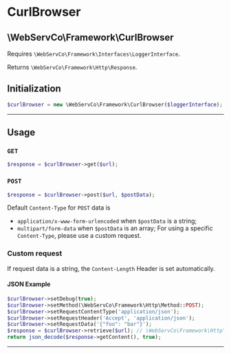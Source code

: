 # CurlBrowser

## \WebServCo\Framework\CurlBrowser

Requires `\WebServCo\Framework\Interfaces\LoggerInterface`.

Returns `\WebServCo\Framework\Http\Response`.

## Initialization
```php
$curlBrowser = new \WebServCo\Framework\CurlBrowser($loggerInterface);
```

---

## Usage

### `GET`
```php
$response = $curlBrowser->get($url);
```

### `POST`
```php
$response = $curlBrowser->post($url, $postData);
```

Default `Content-Type` for `POST` data is
* `application/x-www-form-urlencoded` when `$postData` is a string;
* `multipart/form-data` when `$postData` is an array;
For using a specific `Content-Type`, please use a custom request.

### Custom request

If request data is a string, the `Content-Length` Header is set automatically.

#### JSON Example

```php
$curlBrowser->setDebug(true);
$curlBrowser->setMethod(\WebServCo\Framework\Http\Method::POST);
$curlBrowser->setRequestContentType('application/json');
$curlBrowser->setRequestHeader('Accept', 'application/json');
$curlBrowser->setRequestData('{"foo": "bar"}');
$response = $curlBrowser->retrieve($url); // \WebServCo\Framework\Http\Response
return json_decode($response->getContent(), true);
```

---
